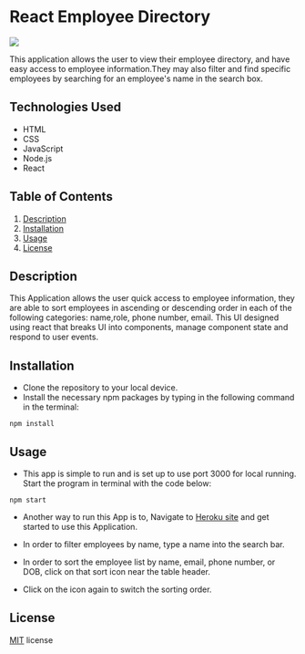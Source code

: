 # React Employee Directory
![](https://img.shields.io/badge/License-MIT-important)

This application allows the user to view their employee directory, and have easy access to employee information.They may also filter and find specific employees by searching for an employee's name in the search box.

## Technologies Used

* HTML
* CSS
* JavaScript
* Node.js
* React

## Table of Contents

1. [Description](#Description)
2. [Installation](#Installation)
3. [Usage](#Usage)
4. [License](#License)

## Description

This Application allows the user quick access to employee information, they are able to sort employees in ascending or descending order in each of the following categories: name,role, phone number, email. This UI designed using react that breaks UI into components, manage component state and respond to user events.

## Installation

* Clone the repository to your local device.
* Install the necessary npm packages by typing in the following command in the terminal:

```
npm install
```

## Usage

* This app is simple to run and is set up to use port 3000 for local running. Start the program in terminal with the code below:

```
npm start 
```
* Another way to run this App is to, Navigate to [Heroku site](https://immense-dusk-32798.herokuapp.com/) and get started to use this Application.

* In order to filter employees by name, type a name into the search bar.
* In order to sort the employee list by name, email, phone number, or DOB, click on that sort icon near the table header.
* Click on the icon again to switch the sorting order.

## License

[MIT](public/license) license